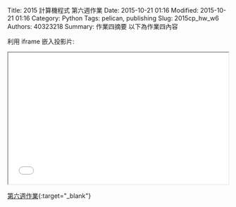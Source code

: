 Title: 2015 計算機程式 第六週作業
Date: 2015-10-21 01:16
Modified: 2015-10-21 01:16
Category: Python
Tags: pelican, publishing
Slug: 2015cp_hw_w6
Authors: 40323218
Summary: 作業四摘要
以下為作業四內容

利用 iframe 嵌入投影片:

<iframe src="40323218_cp_w6.html" width="500" height="300"></iframe>

[第六週作業](40323218_cp_w6.html){:target="_blank"}

